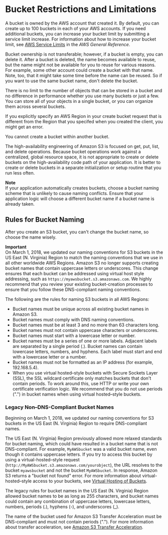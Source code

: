 # Bucket Restrictions and Limitations<a name="BucketRestrictions"></a>

 A bucket is owned by the AWS account that created it\. By default, you can create up to 100 buckets in each of your AWS accounts\. If you need additional buckets, you can increase your bucket limit by submitting a service limit increase\. For information about how to increase your bucket limit, see [AWS Service Limits](http://docs.aws.amazon.com/general/latest/gr/aws_service_limits.html) in the *AWS General Reference*\. 

 Bucket ownership is not transferable; however, if a bucket is empty, you can delete it\. After a bucket is deleted, the name becomes available to reuse, but the name might not be available for you to reuse for various reasons\. For example, some other account could create a bucket with that name\. Note, too, that it might take some time before the name can be reused\. So if you want to use the same bucket name, don't delete the bucket\. 

 There is no limit to the number of objects that can be stored in a bucket and no difference in performance whether you use many buckets or just a few\. You can store all of your objects in a single bucket, or you can organize them across several buckets\.

If you explicitly specify an AWS Region in your create bucket request that is different from the Region that you specifed when you created the client, you might get an error\.

You cannot create a bucket within another bucket\.

The high\-availability engineering of Amazon S3 is focused on get, put, list, and delete operations\. Because bucket operations work against a centralized, global resource space, it is not appropriate to create or delete buckets on the high\-availability code path of your application\. It is better to create or delete buckets in a separate initialization or setup routine that you run less often\. 

**Note**  
 If your application automatically creates buckets, choose a bucket naming scheme that is unlikely to cause naming conflicts\. Ensure that your application logic will choose a different bucket name if a bucket name is already taken\.

## Rules for Bucket Naming<a name="bucketnamingrules"></a>

After you create an S3 bucket, you can't change the bucket name, so choose the name wisely\. 

**Important**  
On March 1, 2018, we updated our naming conventions for S3 buckets in the US East \(N\. Virginia\) Region to match the naming conventions that we use in all other worldwide AWS Regions\. Amazon S3 no longer supports creating bucket names that contain uppercase letters or underscores\. This change ensures that each bucket can be addressed using virtual host style addressing, such as `https://myawsbucket.s3.amazonaws.com`\. We highly recommend that you review your existing bucket\-creation processes to ensure that you follow these DNS\-compliant naming conventions\.

The following are the rules for naming S3 buckets in all AWS Regions:
+ Bucket names must be unique across all existing bucket names in Amazon S3\.
+ Bucket names must comply with DNS naming conventions\. 
+ Bucket names must be at least 3 and no more than 63 characters long\.
+ Bucket names must not contain uppercase characters or underscores\.
+ Bucket names must start with a lowercase letter or number\.
+ Bucket names must be a series of one or more labels\. Adjacent labels are separated by a single period \(\.\)\. Bucket names can contain lowercase letters, numbers, and hyphens\. Each label must start and end with a lowercase letter or a number\.
+ Bucket names must not be formatted as an IP address \(for example, 192\.168\.5\.4\)\.
+ When you use virtual hosted–style buckets with Secure Sockets Layer \(SSL\), the SSL wildcard certificate only matches buckets that don't contain periods\. To work around this, use HTTP or write your own certificate verification logic\. We recommend that you do not use periods \("\."\) in bucket names when using virtual hosted–style buckets\. 

### Legacy Non–DNS\-Compliant Bucket Names<a name="non-dns-compliant-bucketname-challenges"></a>

 Beginning on March 1, 2018, we updated our naming conventions for S3 buckets in the US East \(N\. Virginia\) Region to require DNS\-compliant names\.

The US East \(N\. Virginia\) Region previously allowed more relaxed standards for bucket naming, which could have resulted in a bucket name that is not DNS\-compliant\. For example, `MyAWSbucket` was a valid bucket name, even though it contains uppercase letters\. If you try to access this bucket by using a virtual\-hosted–style request \(`http://MyAWSbucket.s3.amazonaws.com/yourobject`\), the URL resolves to the bucket `myawsbucket` and not the bucket `MyAWSbucket`\. In response, Amazon S3 returns a "bucket not found" error\. For more information about virtual\-hosted–style access to your buckets, see [Virtual Hosting of Buckets](VirtualHosting.md)\.

The legacy rules for bucket names in the US East \(N\. Virginia\) Region allowed bucket names to be as long as 255 characters, and bucket names could contain any combination of uppercase letters, lowercase letters, numbers, periods \(\.\), hyphens \(\-\), and underscores \(\_\)\. 

The name of the bucket used for Amazon S3 Transfer Acceleration must be DNS\-compliant and must not contain periods \("\."\)\. For more information about transfer acceleration, see [Amazon S3 Transfer Acceleration](transfer-acceleration.md)\.